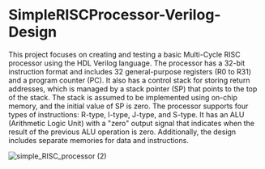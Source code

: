 # SimpleRISCProcessor-Verilog-Design
This project focuses on creating and testing a basic Multi-Cycle RISC processor using the HDL Verilog language. The processor has a 32-bit instruction format and includes 32 general-purpose registers (R0 to R31) and a program counter (PC). It also has a control stack for storing return addresses, which is managed by a stack pointer (SP) that points to the top of the stack. The stack is assumed to be implemented using on-chip memory, and the initial value of SP is zero. The processor supports four types of instructions: R-type, I-type, J-type, and S-type. It has an ALU (Arithmetic Logic Unit) with a "zero" output signal that indicates when the result of the previous ALU operation is zero. Additionally, the design includes separate memories for data and instructions.

![simple_RISC_processor (2)](https://github.com/raghadafghani/SimpleRISCProcessor-Verilog-Design/assets/105122460/b0eeebe4-95c7-4602-a463-248e8eddfcbf)
